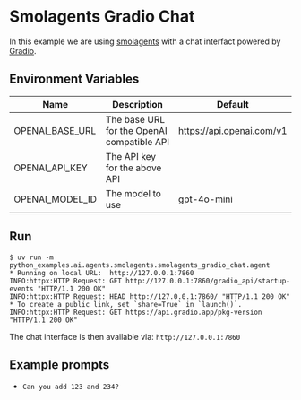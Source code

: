 # Smolagents Gradio Chat

In this example we are using [smolagents](https://github.com/huggingface/smolagents) with a chat interfact powered by [Gradio](https://github.com/gradio-app/gradio).

## Environment Variables

| Name | Description | Default |
| ---- | ----------- | ------- |
| OPENAI_BASE_URL | The base URL for the OpenAI compatible API | https://api.openai.com/v1 |
| OPENAI_API_KEY | The API key for the above API | |
| OPENAI_MODEL_ID | The model to use | gpt-4o-mini |

## Run

```console
$ uv run -m python_examples.ai.agents.smolagents.smolagents_gradio_chat.agent
* Running on local URL:  http://127.0.0.1:7860
INFO:httpx:HTTP Request: GET http://127.0.0.1:7860/gradio_api/startup-events "HTTP/1.1 200 OK"
INFO:httpx:HTTP Request: HEAD http://127.0.0.1:7860/ "HTTP/1.1 200 OK"
* To create a public link, set `share=True` in `launch()`.
INFO:httpx:HTTP Request: GET https://api.gradio.app/pkg-version "HTTP/1.1 200 OK"
```

The chat interface is then available via: `http://127.0.0.1:7860`

## Example prompts

- `Can you add 123 and 234?`
